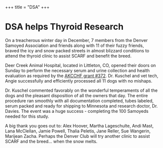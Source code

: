 +++
title = "DSA"
+++


# DSA helps Thyroid Research


On a treacherous winter day in December, 7 members from the Denver Samoyed Association and friends along with 11 of their fuzzy friends, braved the icy and snow packed streets in almost blizzard conditions to attend the thyroid clinic to assist SCARF and benefit the breed.

Deer Creek Animal Hospital, located in Littleton, CO, opened their doors on Sunday to perform the necessary serum and urine collection and health evaluation as required by the [AKCCHF grant #372](/research/current-studies/akcchf-grant-372). Dr. Kuschel and vet tech, Angie successfully and efficiently processed all 11 dogs with no mishaps.

Dr. Kuschel commented favorably on the wonderful temperaments of all the dogs and the pleasant disposition of all the owners that day. The entire procedure ran smoothly with all documentation completed, tubes labeled, serum packed and ready for shipping to Minnesota and research doctor, Dr. Davies. The event was a huge success - completing the 100 Samoyeds needed for this study.

A big thank you goes out to: Alex Hoover, Martha Lageschulte, Andi Mast, Lana McClellan, Jamie Powell, Thalia Peletis, Jane Reller, Sue Wangerin, Marijean Zacha. Perhaps the Denver Club will try another clinic to assist SCARF and the breed... when the snow melts.
